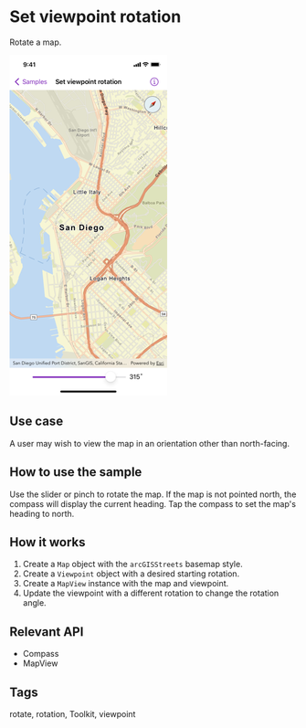 # Set viewpoint rotation

Rotate a map.

![Screenshot of set viewpoint rotation sample](set-viewpoint-rotation.png)

## Use case

A user may wish to view the map in an orientation other than north-facing.

## How to use the sample

Use the slider or pinch to rotate the map. If the map is not pointed north, the compass will display the current heading. Tap the compass to set the map's heading to north.

## How it works

1. Create a `Map` object with the `arcGISStreets` basemap style.
2. Create a `Viewpoint` object with a desired starting rotation.
3. Create a `MapView` instance with the map and viewpoint.
4. Update the viewpoint with a different rotation to change the rotation angle.

## Relevant API

* Compass
* MapView

## Tags

rotate, rotation, Toolkit, viewpoint
